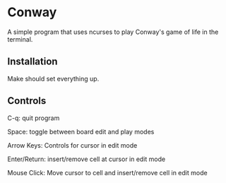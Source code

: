 # Conway

A simple program that uses ncurses to play Conway's game of life in the terminal.

## Installation

Make should set everything up.

## Controls

C-q: quit program

Space: toggle between board edit and play modes

Arrow Keys: Controls for cursor in edit mode

Enter/Return: insert/remove cell at cursor in edit mode

Mouse Click: Move cursor to cell and insert/remove cell in edit mode

